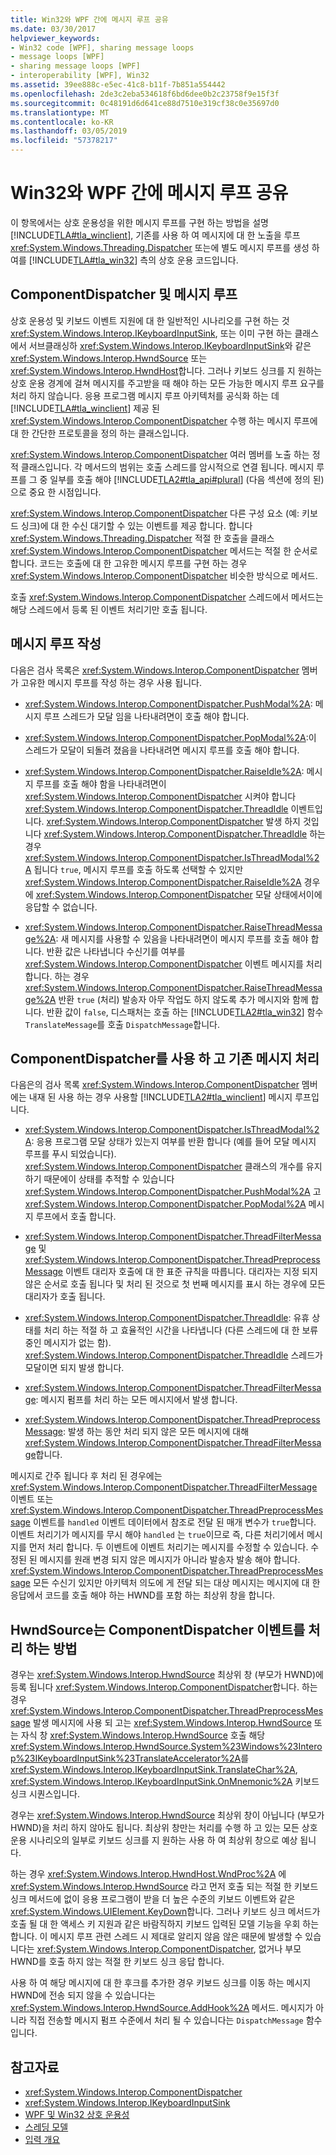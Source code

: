 ```yaml
---
title: Win32와 WPF 간에 메시지 루프 공유
ms.date: 03/30/2017
helpviewer_keywords:
- Win32 code [WPF], sharing message loops
- message loops [WPF]
- sharing message loops [WPF]
- interoperability [WPF], Win32
ms.assetid: 39ee888c-e5ec-41c8-b11f-7b851a554442
ms.openlocfilehash: 2de3c2eba534618f6bd6dee0b2c23758f9e15f3f
ms.sourcegitcommit: 0c48191d6d641ce88d7510e319cf38c0e35697d0
ms.translationtype: MT
ms.contentlocale: ko-KR
ms.lasthandoff: 03/05/2019
ms.locfileid: "57378217"
---
```

# <a name="sharing-message-loops-between-win32-and-wpf"></a>Win32와 WPF 간에 메시지 루프 공유
이 항목에서는 상호 운용성을 위한 메시지 루프를 구현 하는 방법을 설명 [!INCLUDE[TLA#tla_winclient](../../../../includes/tlasharptla-winclient-md.md)], 기존를 사용 하 여 메시지에 대 한 노출을 루프 <xref:System.Windows.Threading.Dispatcher> 또는에 별도 메시지 루프를 생성 하 여를 [!INCLUDE[TLA#tla_win32](../../../../includes/tlasharptla-win32-md.md)] 측의 상호 운용 코드입니다.  
  
## <a name="componentdispatcher-and-the-message-loop"></a>ComponentDispatcher 및 메시지 루프  
 상호 운용성 및 키보드 이벤트 지원에 대 한 일반적인 시나리오를 구현 하는 것 <xref:System.Windows.Interop.IKeyboardInputSink>, 또는 이미 구현 하는 클래스에서 서브클래싱하 <xref:System.Windows.Interop.IKeyboardInputSink>와 같은 <xref:System.Windows.Interop.HwndSource> 또는 <xref:System.Windows.Interop.HwndHost>합니다. 그러나 키보드 싱크를 지 원하는 상호 운용 경계에 걸쳐 메시지를 주고받을 때 해야 하는 모든 가능한 메시지 루프 요구를 처리 하지 않습니다. 응용 프로그램 메시지 루프 아키텍처를 공식화 하는 데 [!INCLUDE[TLA#tla_winclient](../../../../includes/tlasharptla-winclient-md.md)] 제공 된 <xref:System.Windows.Interop.ComponentDispatcher> 수행 하는 메시지 루프에 대 한 간단한 프로토콜을 정의 하는 클래스입니다.  
  
 <xref:System.Windows.Interop.ComponentDispatcher> 여러 멤버를 노출 하는 정적 클래스입니다. 각 메서드의 범위는 호출 스레드를 암시적으로 연결 됩니다. 메시지 루프를 그 중 일부를 호출 해야 [!INCLUDE[TLA2#tla_api#plural](../../../../includes/tla2sharptla-apisharpplural-md.md)] (다음 섹션에 정의 된)으로 중요 한 시점입니다.  
  
 <xref:System.Windows.Interop.ComponentDispatcher> 다른 구성 요소 (예: 키보드 싱크)에 대 한 수신 대기할 수 있는 이벤트를 제공 합니다. 합니다 <xref:System.Windows.Threading.Dispatcher> 적절 한 호출을 클래스 <xref:System.Windows.Interop.ComponentDispatcher> 메서드는 적절 한 순서로 합니다. 코드는 호출에 대 한 고유한 메시지 루프를 구현 하는 경우 <xref:System.Windows.Interop.ComponentDispatcher> 비슷한 방식으로 메서드.  
  
 호출 <xref:System.Windows.Interop.ComponentDispatcher> 스레드에서 메서드는 해당 스레드에서 등록 된 이벤트 처리기만 호출 됩니다.  
  
## <a name="writing-message-loops"></a>메시지 루프 작성  
 다음은 검사 목록은 <xref:System.Windows.Interop.ComponentDispatcher> 멤버가 고유한 메시지 루프를 작성 하는 경우 사용 됩니다.  
  
-   <xref:System.Windows.Interop.ComponentDispatcher.PushModal%2A>: 메시지 루프 스레드가 모달 임을 나타내려면이 호출 해야 합니다.  
  
-   <xref:System.Windows.Interop.ComponentDispatcher.PopModal%2A>:이 스레드가 모달이 되돌려 졌음을 나타내려면 메시지 루프를 호출 해야 합니다.  
  
-   <xref:System.Windows.Interop.ComponentDispatcher.RaiseIdle%2A>: 메시지 루프를 호출 해야 함을 나타내려면이 <xref:System.Windows.Interop.ComponentDispatcher> 시켜야 합니다 <xref:System.Windows.Interop.ComponentDispatcher.ThreadIdle> 이벤트입니다. <xref:System.Windows.Interop.ComponentDispatcher> 발생 하지 것입니다 <xref:System.Windows.Interop.ComponentDispatcher.ThreadIdle> 하는 경우 <xref:System.Windows.Interop.ComponentDispatcher.IsThreadModal%2A> 됩니다 `true`, 메시지 루프를 호출 하도록 선택할 수 있지만 <xref:System.Windows.Interop.ComponentDispatcher.RaiseIdle%2A> 경우에 <xref:System.Windows.Interop.ComponentDispatcher> 모달 상태에서이에 응답할 수 없습니다.  
  
-   <xref:System.Windows.Interop.ComponentDispatcher.RaiseThreadMessage%2A>: 새 메시지를 사용할 수 있음을 나타내려면이 메시지 루프를 호출 해야 합니다. 반환 값은 나타냅니다 수신기를 여부를 <xref:System.Windows.Interop.ComponentDispatcher> 이벤트 메시지를 처리 합니다. 하는 경우 <xref:System.Windows.Interop.ComponentDispatcher.RaiseThreadMessage%2A> 반환 `true` (처리) 발송자 아무 작업도 하지 않도록 추가 메시지와 함께 합니다. 반환 값이 `false`, 디스패처는 호출 하는 [!INCLUDE[TLA2#tla_win32](../../../../includes/tla2sharptla-win32-md.md)] 함수 `TranslateMessage`를 호출 `DispatchMessage`합니다.  
  
## <a name="using-componentdispatcher-and-existing-message-handling"></a>ComponentDispatcher를 사용 하 고 기존 메시지 처리  
 다음은의 검사 목록 <xref:System.Windows.Interop.ComponentDispatcher> 멤버에는 내재 된 사용 하는 경우 사용할 [!INCLUDE[TLA2#tla_winclient](../../../../includes/tla2sharptla-winclient-md.md)] 메시지 루프입니다.  
  
-   <xref:System.Windows.Interop.ComponentDispatcher.IsThreadModal%2A>: 응용 프로그램 모달 상태가 있는지 여부를 반환 합니다 (예를 들어 모달 메시지 루프를 푸시 되었습니다). <xref:System.Windows.Interop.ComponentDispatcher> 클래스의 개수를 유지 하기 때문에이 상태를 추적할 수 있습니다 <xref:System.Windows.Interop.ComponentDispatcher.PushModal%2A> 고 <xref:System.Windows.Interop.ComponentDispatcher.PopModal%2A> 메시지 루프에서 호출 합니다.  
  
-   <xref:System.Windows.Interop.ComponentDispatcher.ThreadFilterMessage> 및 <xref:System.Windows.Interop.ComponentDispatcher.ThreadPreprocessMessage> 이벤트 대리자 호출에 대 한 표준 규칙을 따릅니다. 대리자는 지정 되지 않은 순서로 호출 됩니다 및 처리 된 것으로 첫 번째 메시지를 표시 하는 경우에 모든 대리자가 호출 됩니다.  
  
-   <xref:System.Windows.Interop.ComponentDispatcher.ThreadIdle>: 유휴 상태를 처리 하는 적절 하 고 효율적인 시간을 나타냅니다 (다른 스레드에 대 한 보류 중인 메시지가 없는 함). <xref:System.Windows.Interop.ComponentDispatcher.ThreadIdle> 스레드가 모달이면 되지 발생 합니다.  
  
-   <xref:System.Windows.Interop.ComponentDispatcher.ThreadFilterMessage>: 메시지 펌프를 처리 하는 모든 메시지에서 발생 합니다.  
  
-   <xref:System.Windows.Interop.ComponentDispatcher.ThreadPreprocessMessage>: 발생 하는 동안 처리 되지 않은 모든 메시지에 대해 <xref:System.Windows.Interop.ComponentDispatcher.ThreadFilterMessage>합니다.  
  
 메시지로 간주 됩니다 후 처리 된 경우에는 <xref:System.Windows.Interop.ComponentDispatcher.ThreadFilterMessage> 이벤트 또는 <xref:System.Windows.Interop.ComponentDispatcher.ThreadPreprocessMessage> 이벤트를 `handled` 이벤트 데이터에서 참조로 전달 된 매개 변수가 `true`합니다. 이벤트 처리기가 메시지를 무시 해야 `handled` 는 `true`이므로 즉, 다른 처리기에서 메시지를 먼저 처리 합니다. 두 이벤트에 이벤트 처리기는 메시지를 수정할 수 있습니다. 수정된 된 메시지를 원래 변경 되지 않은 메시지가 아니라 발송자 발송 해야 합니다. <xref:System.Windows.Interop.ComponentDispatcher.ThreadPreprocessMessage> 모든 수신기 있지만 아키텍처 의도에 게 전달 되는 대상 메시지는 메시지에 대 한 응답에서 코드를 호출 해야 하는 HWND를 포함 하는 최상위 창을 합니다.  
  
## <a name="how-hwndsource-treats-componentdispatcher-events"></a>HwndSource는 ComponentDispatcher 이벤트를 처리 하는 방법  
 경우는 <xref:System.Windows.Interop.HwndSource> 최상위 창 (부모가 HWND)에 등록 됩니다 <xref:System.Windows.Interop.ComponentDispatcher>합니다. 하는 경우 <xref:System.Windows.Interop.ComponentDispatcher.ThreadPreprocessMessage> 발생 메시지에 사용 되 고는 <xref:System.Windows.Interop.HwndSource> 또는 자식 창 <xref:System.Windows.Interop.HwndSource> 호출 해당 <xref:System.Windows.Interop.HwndSource.System%23Windows%23Interop%23IKeyboardInputSink%23TranslateAccelerator%2A>를 <xref:System.Windows.Interop.IKeyboardInputSink.TranslateChar%2A>, <xref:System.Windows.Interop.IKeyboardInputSink.OnMnemonic%2A> 키보드 싱크 시퀀스입니다.  
  
 경우는 <xref:System.Windows.Interop.HwndSource> 최상위 창이 아닙니다 (부모가 HWND)을 처리 하지 않아도 됩니다. 최상위 창만는 처리를 수행 하 고 있는 모든 상호 운용 시나리오의 일부로 키보드 싱크를 지 원하는 사용 하 여 최상위 창으로 예상 됩니다.  
  
 하는 경우 <xref:System.Windows.Interop.HwndHost.WndProc%2A> 에 <xref:System.Windows.Interop.HwndSource> 라고 먼저 호출 되는 적절 한 키보드 싱크 메서드에 없이 응용 프로그램이 받을 더 높은 수준의 키보드 이벤트와 같은 <xref:System.Windows.UIElement.KeyDown>합니다. 그러나 키보드 싱크 메서드가 호출 될 대 한 액세스 키 지원과 같은 바람직하지 키보드 입력된 모델 기능을 우회 하는 합니다. 이 메시지 루프 관련 스레드 시 제대로 알리지 않음 않은 때문에 발생할 수 있습니다는 <xref:System.Windows.Interop.ComponentDispatcher>, 없거나 부모 HWND를 호출 하지 않는 적절 한 키보드 싱크 응답 합니다.  
  
 사용 하 여 해당 메시지에 대 한 후크를 추가한 경우 키보드 싱크를 이동 하는 메시지 HWND에 전송 되지 않을 수 있습니다는 <xref:System.Windows.Interop.HwndSource.AddHook%2A> 메서드. 메시지가 아니라 직접 전송할 메시지 펌프 수준에서 처리 될 수 있습니다는 `DispatchMessage` 함수입니다.  
  
## <a name="see-also"></a>참고자료
- <xref:System.Windows.Interop.ComponentDispatcher>
- <xref:System.Windows.Interop.IKeyboardInputSink>
- [WPF 및 Win32 상호 운용성](wpf-and-win32-interoperation.md)
- [스레딩 모델](threading-model.md)
- [입력 개요](input-overview.md)
